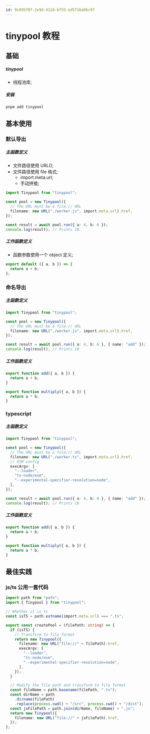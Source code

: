 ```yaml
---
id: 9c895f07-2e9d-412d-b755-ed5716a96c97
---
```


# tinypool 教程

## 基础

##### tinypool

- 线程池库;

##### 安装

```bash
pnpm add tinypool
```

## 基本使用

### 默认导出

##### 主函数定义

- 文件路径使用 URL();
- 文件路径使用 file 格式;
  - import.meta.url;
  - 手动拼接;

```typescript
import Tinypool from "tinypool";

const pool = new Tinypool({
  // The URL must be a file:// URL
  filename: new URL("./worker.js", import.meta.url).href,
});

const result = await pool.run({ a: 4, b: 6 });
console.log(result); // Prints 10
```

##### 工作函数定义

- 函数参数使用一个 object 定义;

```typescript
export default ({ a, b }) => {
  return a + b;
};
```

### 命名导出

##### 主函数定义

```typescript
import Tinypool from "tinypool";

const pool = new Tinypool({
  // The URL must be a file:// URL
  filename: new URL("./worker.js", import.meta.url).href,
});

const result = await pool.run({ a: 4, b: 6 }, { name: "add" });
console.log(result); // Prints 10
```

##### 工作函数定义

```typescript
export function add({ a, b }) {
  return a + b;
}

export function multiply({ a, b }) {
  return a * b;
}
```

### typescript

##### 主函数定义

```typescript
import Tinypool from "tinypool";

const pool = new Tinypool({
  // The URL must be a file:// URL
  filename: new URL("./worker.ts", import.meta.url).href,
  // ESM config
  execArgv: [
    "--loader",
    "ts-node/esm",
    "--experimental-specifier-resolution=node",
  ],
});

const result = await pool.run({ a: 4, b: 6 }, { name: "add" });
console.log(result); // Prints 10
```

##### 工作函数定义

```typescript
export function add({ a, b }) {
  return a + b;
}

export function multiply({ a, b }) {
  return a * b;
}
```

## 最佳实践

### js/ts 公用一套代码

```typescript
import path from "path";
import { Tinypool } from "tinypool";

// Whether it is ts
const isTS = path.extname(import.meta.url) === ".ts";

export const createPool = (filePath: string) => {
  if (isTS) {
    // Transform to file format
    return new Tinypool({
      filename: new URL("file://" + filePath).href,
      execArgv: [
        "--loader",
        "ts-node/esm",
        "--experimental-specifier-resolution=node",
      ],
    });
  }

  // Modify the file path and transform to file format
  const fileName = path.basename(filePath, ".ts");
  const dirName = path
    .dirname(filePath)
    .replace(process.cwd() + "/src", process.cwd() + "/dist");
  const jsFilePath = path.join(dirName, fileName) + ".js";
  return new Tinypool({
    filename: new URL("file://" + jsFilePath).href,
  });
};
```
